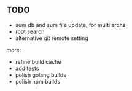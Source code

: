 ## TODO

- sum db and sum file update, for multi archs
- root search
- alternative git remote setting

more:

- refine build cache
- add tests
- polish golang builds
- polish npm builds
